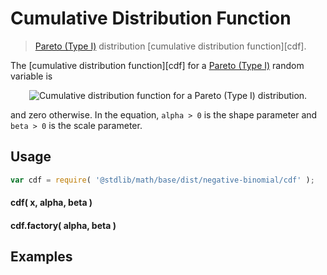 Cumulative Distribution Function
===
> [Pareto (Type I)][negative-binomial] distribution [cumulative distribution function][cdf].

<!-- <intro> -->

The [cumulative distribution function][cdf] for a [Pareto (Type I)][negative-binomial] random variable is

<!-- <equation class="equation" label="eq:" align="center" raw="" alt=""> -->
<div class="equation" align="center" data-raw-text="F(x)= 1 - \left( \frac{\beta}{x} \right)^\alpha \text{for }x \ge \beta" data-equation="eq:cdf">
	<img src="https://cdn.rawgit.com/distributions-io/pareto-type1-cdf/a6fa6ecbb6ef1b4ad14c399413f7b588e046f433/docs/img/eqn.svg" alt="Cumulative distribution function for a Pareto (Type I) distribution.">
	<br>
</div>

and zero otherwise. In the equation, `alpha > 0` is the shape parameter and `beta > 0` is the scale parameter.

<!-- </intro> -->

<!-- <usage> -->

## Usage
``` javascript
var cdf = require( '@stdlib/math/base/dist/negative-binomial/cdf' );
```

#### cdf( x, alpha, beta )
#### cdf.factory( alpha, beta )
<!-- </usage> -->

<!-- <examples> -->
## Examples

``` javascript
```
<!-- </examples> -->


<!-- <links> -->

[negative-binomial]: https://en.wikipedia.org/wiki/Pareto_distribution

<!-- </links> -->